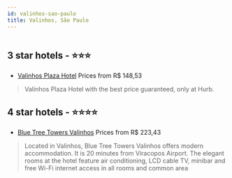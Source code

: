 ```yaml
---
id: valinhos-sao-paulo
title: Valinhos, São Paulo
---
```


<center><img src="https://novo-hu.s3.amazonaws.com/reservas/ota/prod/hotel/1773/blue-tree-towers-valinhos-sp-001_20180517142759.png" alt="" /></center>


##  3 star hotels - ⭐️⭐️⭐️

-    [Valinhos Plaza Hotel](https://us.hurb.com/hotels/valinhos/valinhos-plaza-hotel-17702?cmp=18055) Prices from R$ 148,53
   > Valinhos Plaza Hotel with the best price guaranteed, only at Hurb.

##  4 star hotels - ⭐️⭐️⭐️⭐️

-    [Blue Tree Towers Valinhos](https://us.hurb.com/hotels/valinhos/blue-tree-towers-valinhos-OMN-5141?cmp=18055) Prices from R$ 223,43
   > Located in Valinhos, Blue Tree Towers Valinhos offers modern accommodation. It is 20 minutes from Viracopos Airport.The elegant rooms at the hotel feature air conditioning, LCD cable TV, minibar and free Wi-Fi internet access in all rooms and common area
